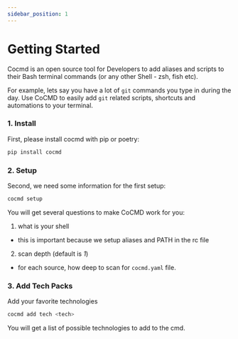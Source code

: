 ```yaml
---
sidebar_position: 1
---
```


# Getting Started

Cocmd is an open source tool for Developers to add aliases and scripts to their Bash terminal commands (or any other Shell - zsh, fish etc).

For example, lets say you have a lot of `git` commands you type in during the day. Use CoCMD to easily add `git` related scripts, shortcuts and automations to your terminal. 



### 1. Install
First, please install cocmd with pip or poetry:

```bash
pip install cocmd
```

### 2. Setup
Second, we need some information for the first setup:
```bash
cocmd setup
```

You will get several questions to make CoCMD work for you:
1. what is your shell
  - this is important because we setup aliases and PATH in the rc file 
2. scan depth (default is *1*)
  - for each source, how deep to scan for `cocmd.yaml` file.

### 3. Add Tech Packs
Add your favorite technologies
```bash
cocmd add tech <tech>
```
You will get a list of possible technologies to add to the cmd.

